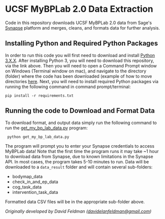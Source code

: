 # UCSF MyBPLab 2.0 Data Extraction
Code in this repository downloads UCSF MyBPLab 2.0 data from Sage's [Synapse](https://synapse.org) platform and merges, cleans, and formats data for further analysis. 

## Installing Python and Required Python Packages
In order to run this code you will first need to download and install [Python 3.X.X](https://www.python.org/downloads/). After installing Python 3, you will need to download this repository, via the link above. Then you will need to open a Command Prompt window on Windows (Terminal window on mac), and navigate to the directory (folder) where the code has been downloaded (example of how to move directories [here](https://www.youtube.com/watch?v=MBBWVgE0ewk). Next, you will need to install required Python packages via running the following command in command prompt/terminal:

    pip install -r requirements.txt

## Running the code to Download and Format Data
To download format, and output data simply run the following command to run the [get_my_bp_lab_data.py](get_my_bp_lab_data.py) program:
  
  ```
   python get_my_bp_lab_data.py
  ```

The program will prompt you to enter your Synapse credentials to access MyBPLab data! Note that the first time the program runs it may take ~1 hour to download data from Synapse, due to known limitations in the Synapse API. In most cases, the program takes 5-10 minutes to run. Data will be downloaded to a ```data_result``` folder and will contain several sub-folders:
* bodymap_data
* check_in_and_ep_data
* cog_task_data
* intervention_task_data

Formatted data CSV files will be in the appropriate sub-folder above.

*Originally developed by David Feldman (davidelanfeldman@gmail.com)*

